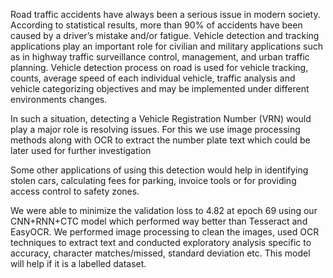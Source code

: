 Road traffic accidents have always been a serious issue in modern society. 
According to statistical results, more than 90% of accidents have been caused by a driver’s mistake and/or fatigue. 
Vehicle detection and tracking applications play an important role for civilian and military applications such as in highway traffic surveillance control, 
management, and urban traffic planning. Vehicle detection process on road is used for vehicle tracking, counts, average speed of each individual vehicle, 
traffic analysis and vehicle categorizing objectives and may be implemented under different environments changes.  

In such a situation, detecting a Vehicle Registration Number (VRN) would play a major role is resolving issues. 
For this we use image processing methods along with OCR to extract the number plate text which could be later used for further investigation 

Some other applications of using this detection would help in identifying stolen cars, calculating fees for parking, 
invoice tools or for providing access control to safety zones. 

We were able to minimize the validation loss to 4.82 at epoch 69 using our CNN+RNN+CTC model which performed way better than Tesseract and EasyOCR. 
We performed image processing to clean the images, used OCR techniques to extract text and conducted exploratory analysis specific to accuracy, 
character matches/missed, standard deviation etc. This model will help if it is a labelled dataset.
